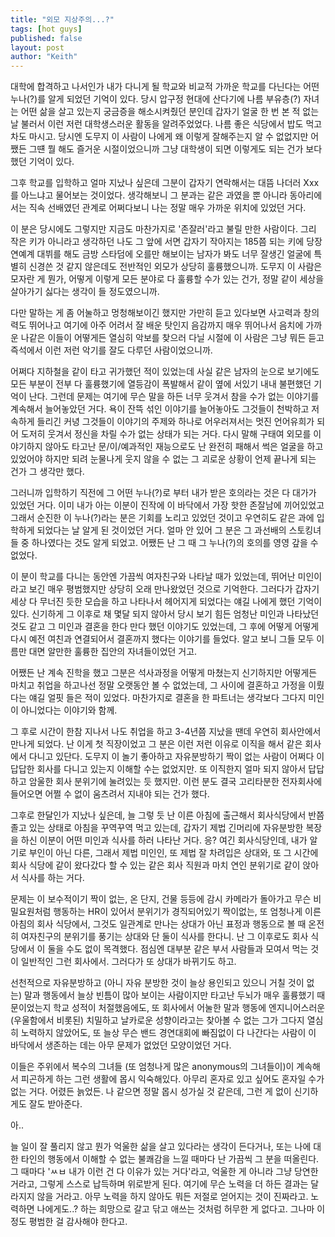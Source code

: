 ```yaml
---
title: "외모 지상주의...?"
tags: [hot guys]
published: false
layout: post
author: "Keith"
---
```


대학에 합격하고 나서인가 내가 다니게 될 학교와 비교적 가까운 학교를 다닌다는 어떤 누나(?)를 알게 되었던 기억이 있다. 당시 압구정 현대에 산다기에 나름 부유층(?) 자녀는 어떤 삶을 살고 있는지 궁금증을 해소시켜줬던 분인데 갑자기 얼굴 한 번 본 적 없는 날 불러서 이런 저런 대학생스러운 활동을 알려주었었다. 나름 좋은 식당에서 밥도 먹고 차도 마시고. 당시엔 도무지 이 사람이 나에게 왜 이렇게 잘해주는지 알 수 없없지만 어쨌든 그떈 뭘 해도 즐거운 시절이었으니까 그냥 대학생이 되면 이렇게도 되는 건가 보다했던 기억이 있다.

그후 학교를 입학하고 얼마 지났나 싶은데 그분이 갑자기 연락해서는 대뜸 나더러 Xxx를 아느냐고 물어보는 것이었다. 생각해보니 그 분과는 같은 과였을 뿐 아니라 동아리에서는 직속 선배였던 관계로 어쩌다보니 나는 정말 매우 가까운 위치에 있었던 거다. 

이 분은 당시에도 그렇지만 지금도 마찬가지로 '존잘러'라고 불릴 만한 사람이다. 그리 작은 키가 아니라고 생각하던 나도 그 앞에 서면 갑자기 작아지는 185쯤 되는 키에 당장 연예계 대뷔를 해도 금방 스타덤에 오를만 해보이는 남자가 봐도 너무 잘생긴 얼굴에 특별히 신경쓴 것 같지 않은데도 전반적인 외모가 상당히 훌륭했으니까. 도무지 이 사람은 모자란 게 뭔가, 어떻게 이렇게 모든 분야로 다 훌륭할 수가 있는 건가, 정말 같이 세상을 살아가기 싫다는 생각이 들 정도였으니까. 

다만 말하는 게 좀 어눌하고 멍청해보이긴 했지만 가만히 듣고 있다보면 사고력과 창의력도 뛰어나고 여기에 아주 어려서 잘 배운 탓인지 음감까지 매우 뛰어나서 음치에 가까운 나같은 이들이 어떻게든 열심히 악보를 찾으러 다닐 시절에 이 사람은 그냥 뭐든 듣고 즉석에서 이런 저런 악기를 잘도 다루던 사람이었으니까.

어쩌다 지하철을 같이 타고 귀가했던 적이 있었는데 사실 같은 남자의 눈으로 보기에도 모든 부분이 전부 다 훌륭했기에 열등감이 폭발해서 같이 옆에 서있기 내내 불편했던 기억이 난다. 그런데 문제는 여기에 무슨 말을 하든 너무 웃겨서 참을 수가 없는 이야기를 계속해서 늘어놓았던 거다. 욕이 잔뜩 섞인 이야기를 늘어놓아도 그것들이 천박하고 저속하게 들리긴 커녕 그것들이 이야기의 주제와 하나로 어우러져서는 멋진 언어유희가 되어 도저히 웃겨서 정신을 차릴 수가 없는 상태가 되는 거다. 다시 말해 구태여 외모를 이야기하지 않아도 타고난 문/이/예과적인 재능으로도 난 완전히 패해서 썩은 얼굴을 하고 있었어야 하지만 되려 눈물나게 웃지 않을 수 없는 그 괴로운 상황이 언제 끝나게 되는 건가 그 생각만 했다. 

그러니까 입학하기 직전에 그 어떤 누나(?)로 부터 내가 받은 호의라는 것은 다 대가가 있었던 거다. 이미 내가 아는 이분이 진작에 이 바닥에서 가장 핫한 존잘남에 끼어있었고 그래서 순진한 이 누나(?)라는 분은 기회를 노리고 있었던 것이고 우연히도 같은 과에 입학하게 되었다는 날 알게 된 것이었던 거다. 얼마 안 있어 그 분은 그 과선배의 스토킹녀들 중 하나였다는 것도 알게 되었고. 어쨌든 난 그 때 그 누나(?)의 호의를 영영 갚을 수 없었다.

이 분이 학교를 다니는 동안엔 가끔씩 여자친구와 나타날 때가 있었는데, 뛰어난 미인이라고 보긴 매우 평범했지만 상당히 오래 만나왔었던 것으로 기억한다. 그러다가 갑자기 세상 다 무너진 듯한 모습을 하고 나타나서 헤어지게 되었다는 얘길 나에게 했던 기억이 있다. 신기하게 그 이후로 채 몇달 되지 않아서 당시 보기 힘든 엄청난 미인과 나타났던 것도 같고 그 미인과 결혼을 한다 만다 했던 이야기도 있었는데, 그 후에 어떻게 어떻게 다시 예전 여친과 연결되어서 결혼까지 했다는 이야기를 들었다. 알고 보니 그들 모두 이름만 대면 알만한 훌륭한 집안의 자녀들이었던 거고.

어쨌든 난 계속 진학을 했고 그분은 석사과정을 어떻게 마쳤는지 신기하지만 어떻게든 마치고 취업을 하고나선 정말 오랫동안 볼 수 없었는데, 그 사이에 결혼하고 가정을 이뤘다는 얘길 얼핏 들은 적이 있었다. 마찬가지로 결혼을 한 파트너는 생각보다 그다지 미인이 아니었다는 이야기와 함께.

그 후로 시간이 한참 지나서 나도 취업을 하고 3-4년쯤 지났을 땐데 우연히 회사안에서 만나게 되었다. 난 이게 첫 직장이었고 그 분은 이런 저런 이유로 이직을 해서 같은 회사에서 다니고 있단다. 도무지 이 놀기 좋아하고 자유분방하기 짝이 없는 사람이 어쩌다 이 답답한 회사를 다니고 있는지 이해할 수는 없었지만. 또 이직한지 얼마 되지 않아서 답답하고 암울한 회사 분위기에 눌려있는 듯 했지만. 이런 분도 결국 고리타분한 전자회사에 들어오면 어쩔 수 없이 움츠려서 지내야 되는 건가 했다.

그후로 한달인가 지났나 싶은데, 늘 그렇 듯 난 이른 아침에 출근해서 회사식당에서 반쯤 졸고 있는 상태로 아침을 꾸역꾸역 먹고 있는데, 갑자기 제법 긴머리에 자유분방한 복장을 하신 이분이 어떤 미인과 식사를 하러 나타난 거다. 응? 여긴 회사식당인데, 내가 알기로 부인이 아닌 다른, 그래서 제법 미인인, 또 제법 잘 차려입은 상대와, 또 그 시간에 회사 식당에 같이 왔다갔다 할 수 있는 같은 회사 직원과 마치 연인 분위기로 같이 앉아서 식사를 하는 거다.

문제는 이 보수적이기 짝이 없는, 온 단지, 건물 등등에 감시 카메라가 돌아가고 무슨 비밀요원처럼 행동하는 HR이 있어서 분위기가 경직되어있기 짝이없는, 또 엄청나게 이른 아침의 회사 식당에서, 그것도 일관계로 만나는 상대가 아닌 표정과 행동으로 볼 때 온전히 여자친구의 분위기를 풍기는 상대와 단 둘이 식사를 한다니. 난 그 이후로도 회사 식당에서 이 둘을 수도 없이 목격했다. 점심엔 대부분 같은 부서 사람들과 모여서 먹는 것이 일반적인 그런 회사에서. 그러다가 또 상대가 바뀌기도 하고. 

선천적으로 자유분방하고 (아니 자유 분방한 것이 늘상 용인되고 있으니 거칠 것이 없는) 말과 행동에서 늘상 빈틈이 많아 보이는 사람이지만 타고난 두뇌가 매우 훌륭했기 때문이었는지 학교 성적이 처절했음에도, 또 회사에서 어눌한 말과 행동에 엔지니어스러운 (우울함에서 비롯된) 치밀하고 날카로운 성향이라고는 찾아볼 수 없는 그가 그다지 열심히 노력하지 않았어도, 또 늘상 무슨 밴드 경연대회에 빠짐없이 다 나간다는 사람이 이 바닥에서 생존하는 데는 아무 문제가 없었던 모양이었던 거다.

이들은 주위에서 복수의 그녀들 (또 엄청나게 많은 anonymous의 그녀들이)이 계속해서 피곤하게 하는 그런 생활에 몹시 익숙해있다. 아무리 혼자로 있고 싶어도 혼자일 수가 없는 거다. 어렸든 늙었든. 나 같으면 정말 몹시 성가실 것 같은데, 그런 게 없이 신기하게도 잘도 받아준다.

아..

늘 일이 잘 풀리지 않고 뭔가 억울한 삶을 살고 있다라는 생각이 든다거나, 또는 나에 대한 타인의 행동에서 이해할 수 없는 불쾌감을 느낄 때마다 난 가끔씩 그 분을 떠올린다. 그 때마다 'ㅆㅂ 내가 이런 건 다 이유가 있는 거다'라고, 억울한 게 아니라 그냥 당연한 거라고, 그렇게 스스로 납득하며 위로받게 된다. 여기에 무슨 노력을 더 하든 결과는 달라지지 않을 거라고. 아무 노력을 하지 않아도 뭐든 저절로 얻어지는 것이 진짜라고. 노력하면 나에게도..? 하는 희망으로 갈고 닦고 애쓰는 것처럼 허무한 게 없다고. 그나마 이 정도 평범한 걸 감사해야 한다고.